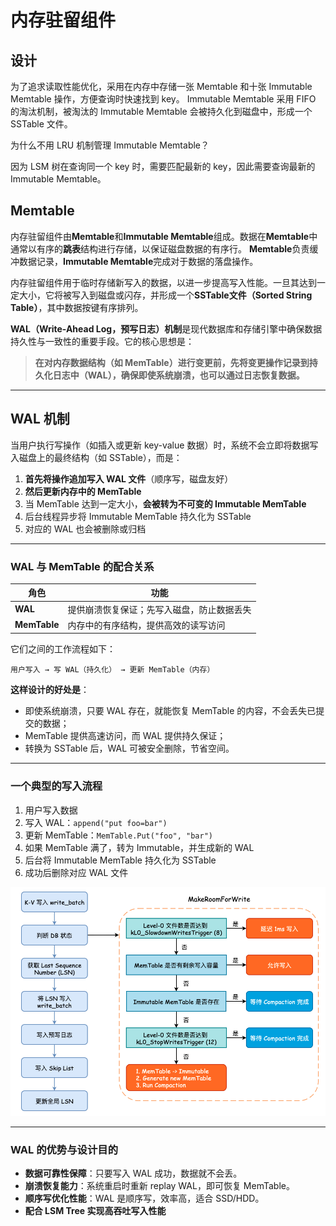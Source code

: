 # 内存驻留组件

## 设计

为了追求读取性能优化，采用在内存中存储一张 Memtable 和十张 Immutable Memtable 操作，方便查询时快速找到 key。
Immutable Memtable 采用 FIFO 的淘汰机制，被淘汰的 Immutable Memtable 会被持久化到磁盘中，形成一个 SSTable 文件。

为什么不用 LRU 机制管理 Immutable Memtable？

因为 LSM 树在查询同一个 key 时，需要匹配最新的 key，因此需要查询最新的 Immutable Memtable。

## Memtable

内存驻留组件由**Memtable**和**Immutable Memtable**组成。数据在**Memtable**中通常以有序的**跳表**结构进行存储，以保证磁盘数据的有序行。
**Memtable**负责缓冲数据记录，**Immutable Memtable**完成对于数据的落盘操作。

内存驻留组件用于临时存储新写入的数据，以进一步提高写入性能。一旦其达到一定大小，它将被写入到磁盘或闪存，并形成一个**SSTable文件（Sorted String Table）**，其中数据按键有序排列。

**WAL（Write-Ahead Log，预写日志）机制**是现代数据库和存储引擎中确保数据持久性与一致性的重要手段。它的核心思想是：

> **在对内存数据结构（如 MemTable）进行变更前，先将变更操作记录到持久化日志中（WAL），确保即使系统崩溃，也可以通过日志恢复数据。**

---

## WAL 机制

当用户执行写操作（如插入或更新 key-value 数据）时，系统不会立即将数据写入磁盘上的最终结构（如 SSTable），而是：

1. **首先将操作追加写入 WAL 文件**（顺序写，磁盘友好）
2. **然后更新内存中的 MemTable**
3. 当 MemTable 达到一定大小，**会被转为不可变的 Immutable MemTable**
4. 后台线程异步将 Immutable MemTable 持久化为 SSTable
5. 对应的 WAL 也会被删除或归档

---

### WAL 与 MemTable 的配合关系

| 角色           | 功能                    |
|--------------|-----------------------|
| **WAL**      | 提供崩溃恢复保证；先写入磁盘，防止数据丢失 |
| **MemTable** | 内存中的有序结构，提供高效的读写访问    |

它们之间的工作流程如下：

```
用户写入 → 写 WAL（持久化） → 更新 MemTable（内存）
```

**这样设计的好处是**：

- 即使系统崩溃，只要 WAL 存在，就能恢复 MemTable 的内容，不会丢失已提交的数据；
- MemTable 提供高速访问，而 WAL 提供持久保证；
- 转换为 SSTable 后，WAL 可被安全删除，节省空间。

---

### 一个典型的写入流程

1. 用户写入数据
2. 写入 WAL：`append("put foo=bar")`
3. 更新 MemTable：`MemTable.Put("foo", "bar")`
4. 如果 MemTable 满了，转为 Immutable，并生成新的 WAL
5. 后台将 Immutable MemTable 持久化为 SSTable
6. 成功后删除对应 WAL 文件

![Alt text](../docs/pics/1628835101487.png)

---

### WAL 的优势与设计目的

- **数据可靠性保障**：只要写入 WAL 成功，数据就不会丢。
- **崩溃恢复能力**：系统重启时重新 replay WAL，即可恢复 MemTable。
- **顺序写优化性能**：WAL 是顺序写，效率高，适合 SSD/HDD。
- **配合 LSM Tree 实现高吞吐写入性能**

